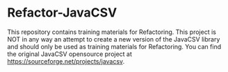 # Refactor-JavaCSV

This repository contains training materials for Refactoring.
This project is NOT in any way an attempt to create a new version of the JavaCSV library and should only be used
as training materials for Refactoring. 
You can find the original JavaCSV opensource project at https://sourceforge.net/projects/javacsv.